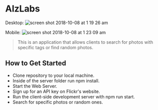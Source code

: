 # AlzLabs

Desktop:
![screen shot 2018-10-08 at 1 19 26 am](https://user-images.githubusercontent.com/28635782/46598233-4702b680-ca98-11e8-8c92-7a3826fa25c3.png)

Mobile:
![screen shot 2018-10-08 at 1 23 09 am](https://user-images.githubusercontent.com/28635782/46598393-cb553980-ca98-11e8-9e86-b364cb36fdf9.png)

> This is an application that allows clients to search for photos with specific tags or find random photos.

## How to Get Started
 - Clone repository to your local machine.
 - Inside of the server folder run npm install.
 - Start the Web Server.
 - Sign up for an API key on Flickr's website.
 - Run the client-side development server with npm run start.
 - Search for specific photos or random ones.